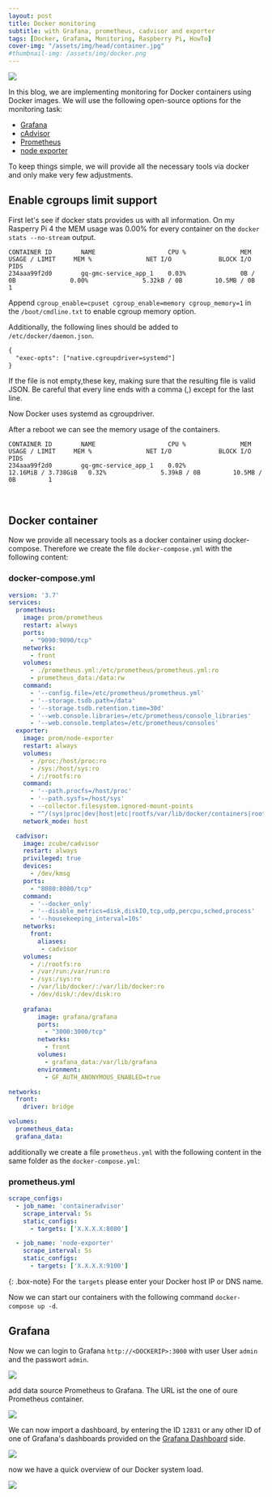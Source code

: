 ```yaml
---
layout: post
title: Docker monitoring
subtitle: with Grafana, prometheus, cadvisor and exporter
tags: [Docker, Grafana, Monitoring, Raspberry Pi, HowTo]
cover-img: "/assets/img/head/container.jpg"
#thumbnail-img: /assets/img/docker.png
---
```


<img src="../img/posts/2020-08-15/overview.jpg">

In this blog, we are implementing monitoring for Docker containers using Docker images.
We will use the following open-source options for the monitoring task:

- [Grafana][grafana]
- [cAdvisor][cadvisor]
- [Prometheus][prometheus]
- [node exporter][node_exporter]

To keep things simple, we will provide all the necessary tools via docker and only make very few adjustments.

## Enable cgroups limit support

First let's see if docker stats provides us with all information.
On my Rasperry Pi 4 the MEM usage was 0.00% for every container on the `docker stats --no-stream` output.

```console
CONTAINER ID        NAME                    CPU %               MEM USAGE / LIMIT     MEM %               NET I/O             BLOCK I/O           PIDS
234aaa99f2d0        gq-gmc-service_app_1    0.03%               0B / 0B               0.00%               5.32kB / 0B         10.5MB / 0B         1
```

Append `cgroup_enable=cpuset cgroup_enable=memory cgroup_memory=1` in the `/boot/cmdline.txt` to enable cgroup memory option.

Additionally, the following lines should be added to `/etc/docker/daemon.json`.

```xml
{
  "exec-opts": ["native.cgroupdriver=systemd"]
}
```

If the file is not empty,these key, making sure that the resulting file is valid JSON. Be careful that every line ends with a comma (,) except for the last line.

Now Docker uses systemd as cgroupdriver.

After a reboot we can see the memory usage of the containers.

```console
CONTAINER ID        NAME                    CPU %               MEM USAGE / LIMIT     MEM %               NET I/O             BLOCK I/O           PIDS
234aaa99f2d0        gq-gmc-service_app_1    0.02%               12.16MiB / 3.738GiB   0.32%               5.39kB / 0B         10.5MB / 0B         1
```

<br/>

## Docker container

Now we provide all necessary tools as a docker container using docker-compose.
Therefore we create the file `docker-compose.yml` with the following content:

### docker-compose.yml

```yml
version: '3.7'
services:
  prometheus:
    image: prom/prometheus
    restart: always
    ports:
      - "9090:9090/tcp"
    networks:
      - front
    volumes:
      - ./prometheus.yml:/etc/prometheus/prometheus.yml:ro
      - prometheus_data:/data:rw
    command:
      - '--config.file=/etc/prometheus/prometheus.yml'
      - '--storage.tsdb.path=/data'
      - '--storage.tsdb.retention.time=30d'
      - '--web.console.libraries=/etc/prometheus/console_libraries'
      - '--web.console.templates=/etc/prometheus/consoles'
  exporter:
    image: prom/node-exporter
    restart: always
    volumes:
      - /proc:/host/proc:ro
      - /sys:/host/sys:ro
      - /:/rootfs:ro
    command:
      - '--path.procfs=/host/proc'
      - '--path.sysfs=/host/sys'
      - --collector.filesystem.ignored-mount-points
      - "^/(sys|proc|dev|host|etc|rootfs/var/lib/docker/containers|rootfs/var/lib/docker/overlay2|rootfs/run/docker/netns|rootfs/var/lib/docker/aufs)($$|/)"
    network_mode: host

  cadvisor:
    image: zcube/cadvisor
    restart: always
    privileged: true
    devices:
      - /dev/kmsg
    ports:
      - "8080:8080/tcp"
    command:
      - '--docker_only'
      - '--disable_metrics=disk,diskIO,tcp,udp,percpu,sched,process'
      - '--housekeeping_interval=10s'
    networks:
      front:
        aliases:
         - cadvisor
    volumes:
      - /:/rootfs:ro
      - /var/run:/var/run:ro
      - /sys:/sys:ro
      - /var/lib/docker/:/var/lib/docker:ro
      - /dev/disk/:/dev/disk:ro
      
    grafana:
        image: grafana/grafana
        ports:
          - "3000:3000/tcp"
        networks:
          - front
        volumes:
          - grafana_data:/var/lib/grafana
        environment:
          - GF_AUTH_ANONYMOUS_ENABLED=true

networks:
  front:
    driver: bridge

volumes:
  prometheus_data:
  grafana_data:
```

additionally we create a file `prometheus.yml` with the following content in the same folder as the `docker-compose.yml`:

### prometheus.yml

```yml
scrape_configs:
  - job_name: 'containeradvisor'
    scrape_interval: 5s
    static_configs:
      - targets: ['X.X.X.X:8080']

  - job_name: 'node-exporter'
    scrape_interval: 5s
    static_configs:
      - targets: ['X.X.X.X:9100']
```

{: .box-note}
For the `targets` please enter your Docker host IP or DNS name.

Now we can start our containers with the following command `docker-compose up -d`.

## Grafana

Now we can login to Grafana `http://<DOCKERIP>:3000` with user User `admin` and the passwort `admin`.

<img src="../img/posts/2020-08-15/grafana.jpg">

add data source Prometheus to Grafana. The URL ist the one of oure Prometheus container.

<img src="../img/posts/2020-08-15/grafana_prometheus.jpg">

We can now import a dashboard, by entering the ID `12831` or any other ID of one of Grafana's dashboards provided on the [Grafana Dashboard][grafana_dashboards] side.

<img src="../img/posts/2020-08-15/grafana_prometheus.jpg">

now we have a quick overview of our Docker system load. 

<img src="../img/posts/2020-08-15/monitoring.jpg">

[node_exporter]: https://github.com/prometheus/node_exporter
[grafana]: https://grafana.com
[grafana_dashboards]: https://grafana.com/grafana/dashboards
[cadvisor]: https://github.com/google/cadvisor
[prometheus]: https://prometheus.io/
